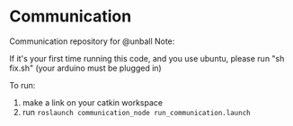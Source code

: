 # Communication
Communication repository for @unball
Note:


If it's your first time running this code, and you use ubuntu, please run "sh fix.sh" (your arduino must be plugged in)

To run:
1. make a link on your catkin workspace
2. run `roslaunch communication_node run_communication.launch`
